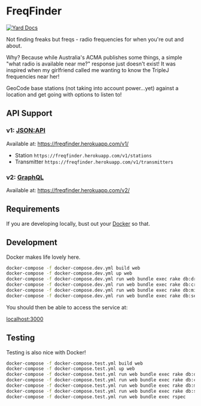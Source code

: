 # FreqFinder

[![Yard Docs](https://img.shields.io/badge/yard-docs-blue.svg)](https://www.rubydoc.info/github/jufemaiz/freq-finder/)

Not finding freaks but freqs - radio frequencies for when you're out and about.

Why? Because while Australia's ACMA publishes some things, a simple "what radio
is available near me?" response just doesn't exist! It was inspired when my
girlfriend called me wanting to know the TripleJ frequencies near her!

GeoCode base stations (not taking into account power...yet) against a location
and get going with options to listen to!

## API Support

### v1: [JSON:API](https://jsonapi.org/)

Available at: https://freqfinder.herokuapp.com/v1/

* Station `https://freqfinder.herokuapp.com/v1/stations`
* Transmitter `https://freqfinder.herokuapp.com/v1/transmitters`

### v2: [GraphQL](https://graphql.org/)

Available at: https://freqfinder.herokuapp.com/v2/

## Requirements

If you are developing locally, bust out your [Docker](https://docker.org) so
that.

## Development

Docker makes life lovely here.

```bash
docker-compose -f docker-compose.dev.yml build web
docker-compose -f docker-compose.dev.yml up web
docker-compose -f docker-compose.dev.yml run web bundle exec rake db:drop
docker-compose -f docker-compose.dev.yml run web bundle exec rake db:create
docker-compose -f docker-compose.dev.yml run web bundle exec rake db:migrate
docker-compose -f docker-compose.dev.yml run web bundle exec rake db:seed
```

You should then be able to access the service at:

[localhost:3000](http://localhost:3000)

## Testing

Testing is also nice with Docker!

```bash
docker-compose -f docker-compose.test.yml build web
docker-compose -f docker-compose.test.yml up web
docker-compose -f docker-compose.test.yml run web bundle exec rake db:drop
docker-compose -f docker-compose.test.yml run web bundle exec rake db:create
docker-compose -f docker-compose.test.yml run web bundle exec rake db:migrate
docker-compose -f docker-compose.test.yml run web bundle exec rake db:seed
docker-compose -f docker-compose.test.yml run web bundle exec rspec
```
